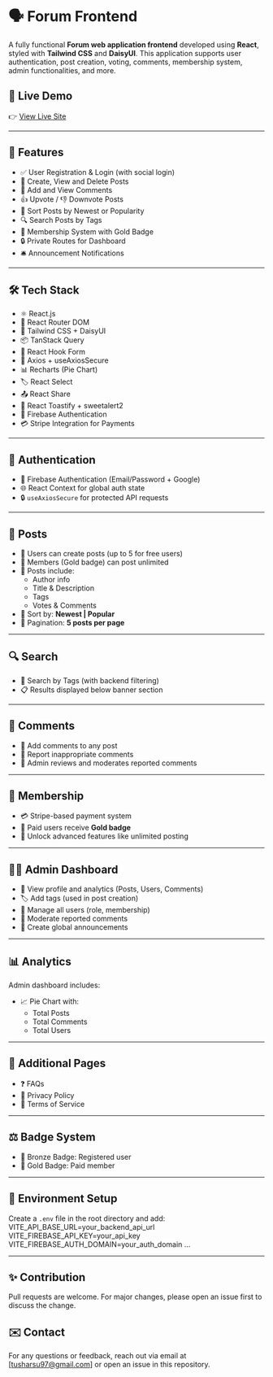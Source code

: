 # 🗣️ Forum Frontend

A fully functional **Forum web application frontend** developed using **React**, styled with **Tailwind CSS** and **DaisyUI**. This application supports user authentication, post creation, voting, comments, membership system, admin functionalities, and more.

## 🚀 Live Demo

👉 [View Live Site](https://thread-nest-2b0d5.web.app/)

---

## 🚀 Features

- ✅ User Registration & Login (with social login)
- 📝 Create, View and Delete Posts
- 💬 Add and View Comments
- 👍 Upvote / 👎 Downvote Posts
- 🔄 Sort Posts by Newest or Popularity
- 🔍 Search Posts by Tags
- 🏅 Membership System with Gold Badge
- 🔒 Private Routes for Dashboard
- 🛎️ Announcement Notifications

---

## 🛠️ Tech Stack

- ⚛️ React.js
- 🔁 React Router DOM
- 🎨 Tailwind CSS + DaisyUI
- 📦 TanStack Query
- 📝 React Hook Form
- 🔐 Axios + useAxiosSecure
- 📊 Recharts (Pie Chart)
- 🏷️ React Select
- 📤 React Share
- 🔔 React Toastify + sweetalert2
- 🔑 Firebase Authentication
- 💳 Stripe Integration for Payments

---

## 🔐 Authentication

- 🔑 Firebase Authentication (Email/Password + Google)
- 🌐 React Context for global auth state
- 🔒 `useAxiosSecure` for protected API requests

---

## 📝 Posts

- 🧑 Users can create posts (up to 5 for free users)
- 🏅 Members (Gold badge) can post unlimited
- 📌 Posts include:
  - Author info
  - Title & Description
  - Tags
  - Votes & Comments
- 🔄 Sort by: **Newest | Popular**
- 📄 Pagination: **5 posts per page**

---

## 🔍 Search

- 🔎 Search by Tags (with backend filtering)
- 📋 Results displayed below banner section

---

## 💬 Comments

- 📝 Add comments to any post
- 🚩 Report inappropriate comments
- 👮 Admin reviews and moderates reported comments

---

## 🚜 Membership

- 💳 Stripe-based payment system
- 🥇 Paid users receive **Gold badge**
- 🔐 Unlock advanced features like unlimited posting

---

## 👨‍💼 Admin Dashboard

- 👤 View profile and analytics (Posts, Users, Comments)
- 🏷️ Add tags (used in post creation)
- 👥 Manage all users (role, membership)
- 🚨 Moderate reported comments
- 📣 Create global announcements

---

## 📊 Analytics

Admin dashboard includes:

- 📈 Pie Chart with:
  - Total Posts
  - Total Comments
  - Total Users

---

## 📄 Additional Pages

- ❓ FAQs
- 📃 Privacy Policy
- 📜 Terms of Service

---

## ⚖️ Badge System

- 🥉 Bronze Badge: Registered user
- 🥇 Gold Badge: Paid member

---

## 📖 Environment Setup

Create a `.env` file in the root directory and add:
VITE_API_BASE_URL=your_backend_api_url
VITE_FIREBASE_API_KEY=your_api_key
VITE_FIREBASE_AUTH_DOMAIN=your_auth_domain
...

---

<!-- ## 🧪 Run Locally

```
git clone https://github.com/your-username/forum-frontend.git
cd forum-frontend
npm install
npm run dev
``` -->

## ✨ Contribution

Pull requests are welcome. For major changes, please open an issue first to discuss the change.

## ✉️ Contact

For any questions or feedback, reach out via email at [tusharsu97@gmail.com] or open an issue in this repository.
